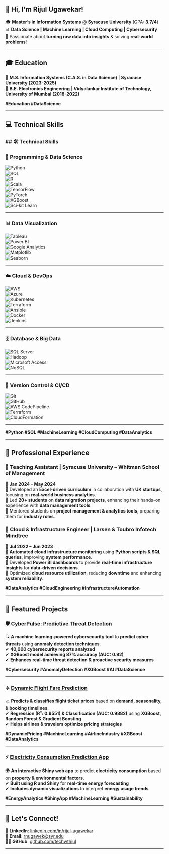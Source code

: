 ## **👋 Hi, I'm Rijul Ugawekar!**  
🎓 **Master’s in Information Systems** @ **Syracuse University** (GPA: **3.7/4**)  
📊 **Data Science | Machine Learning | Cloud Computing | Cybersecurity**  
📌 Passionate about **turning raw data into insights** & solving **real-world problems**!  

---

## **🎓 Education**  
📍 **M.S. Information Systems (C.A.S. in Data Science)** | **Syracuse University (2023-2025)**  
📍 **B.E. Electronics Engineering** | **Vidyalankar Institute of Technology, University of Mumbai (2018-2022)**  

**#Education #DataScience**  

---

## **💻 Technical Skills**  

### ## **🛠️ Technical Skills**  

### **🚀 Programming & Data Science**  
![Python](https://img.shields.io/badge/Python-3776AB?style=for-the-badge&logo=python&logoColor=white)  
![SQL](https://img.shields.io/badge/SQL-4479A1?style=for-the-badge&logo=postgresql&logoColor=white)  
![R](https://img.shields.io/badge/R-276DC3?style=for-the-badge&logo=r&logoColor=white)  
![Scala](https://img.shields.io/badge/Scala-DC322F?style=for-the-badge&logo=scala&logoColor=white)  
![TensorFlow](https://img.shields.io/badge/TensorFlow-FF6F00?style=for-the-badge&logo=tensorflow&logoColor=white)  
![PyTorch](https://img.shields.io/badge/PyTorch-EE4C2C?style=for-the-badge&logo=pytorch&logoColor=white)  
![XGBoost](https://img.shields.io/badge/XGBoost-FF8000?style=for-the-badge&logo=xgboost&logoColor=white)  
![Sci-kit Learn](https://img.shields.io/badge/scikit--learn-F7931E?style=for-the-badge&logo=scikitlearn&logoColor=white)  

---

### **📊 Data Visualization**  
![Tableau](https://img.shields.io/badge/Tableau-E97627?style=for-the-badge&logo=tableau&logoColor=white)  
![Power BI](https://img.shields.io/badge/Power%20BI-F2C811?style=for-the-badge&logo=powerbi&logoColor=white)  
![Google Analytics](https://img.shields.io/badge/Google%20Analytics-E37400?style=for-the-badge&logo=google-analytics&logoColor=white)  
![Matplotlib](https://img.shields.io/badge/Matplotlib-11557C?style=for-the-badge&logo=matplotlib&logoColor=white)  
![Seaborn](https://img.shields.io/badge/Seaborn-0078D7?style=for-the-badge&logo=python&logoColor=white)  

---

### **☁️ Cloud & DevOps**  
![AWS](https://img.shields.io/badge/AWS-232F3E?style=for-the-badge&logo=amazon-aws&logoColor=white)  
![Azure](https://img.shields.io/badge/Azure-0078D4?style=for-the-badge&logo=microsoft-azure&logoColor=white)  
![Kubernetes](https://img.shields.io/badge/Kubernetes-326CE5?style=for-the-badge&logo=kubernetes&logoColor=white)  
![Terraform](https://img.shields.io/badge/Terraform-7B42BC?style=for-the-badge&logo=terraform&logoColor=white)  
![Ansible](https://img.shields.io/badge/Ansible-EE0000?style=for-the-badge&logo=ansible&logoColor=white)  
![Docker](https://img.shields.io/badge/Docker-2496ED?style=for-the-badge&logo=docker&logoColor=white)  
![Jenkins](https://img.shields.io/badge/Jenkins-D24939?style=for-the-badge&logo=jenkins&logoColor=white)  

---

### **🗄️ Database & Big Data**  
![SQL Server](https://img.shields.io/badge/SQL%20Server-CC2927?style=for-the-badge&logo=microsoft-sql-server&logoColor=white)  
![Hadoop](https://img.shields.io/badge/Hadoop-66CCFF?style=for-the-badge&logo=apache-hadoop&logoColor=white)  
![Microsoft Access](https://img.shields.io/badge/Microsoft%20Access-A4373A?style=for-the-badge&logo=microsoft-access&logoColor=white)  
![NoSQL](https://img.shields.io/badge/NoSQL-FF9900?style=for-the-badge&logo=mongodb&logoColor=white)  

---

### **🔗 Version Control & CI/CD**  
![Git](https://img.shields.io/badge/Git-F05032?style=for-the-badge&logo=git&logoColor=white)  
![GitHub](https://img.shields.io/badge/GitHub-181717?style=for-the-badge&logo=github&logoColor=white)  
![AWS CodePipeline](https://img.shields.io/badge/AWS%20CodePipeline-FF9900?style=for-the-badge&logo=amazon-aws&logoColor=white)  
![Terraform](https://img.shields.io/badge/Terraform-7B42BC?style=for-the-badge&logo=terraform&logoColor=white)  
![CloudFormation](https://img.shields.io/badge/AWS%20CloudFormation-FF4F8B?style=for-the-badge&logo=amazon-aws&logoColor=white)  

---

**#Python #SQL #MachineLearning #CloudComputing #DataAnalytics**  


---

## **💼 Professional Experience**  

### **🔹 Teaching Assistant | Syracuse University – Whitman School of Management**  
📅 **Jan 2024 – May 2024**  
📌 Developed an **Excel-driven curriculum** in collaboration with **UK startups**, focusing on **real-world business analytics**.  
📌 Led **20+ students** on **data migration projects**, enhancing their hands-on experience with **data management tools**.  
📌 Mentored students on **project management & analytics tools**, preparing them for **industry roles**.  

### **🔹 Cloud & Infrastructure Engineer | Larsen & Toubro Infotech Mindtree**  
📅 **Jul 2022 – Jun 2023**  
📌 **Automated cloud infrastructure monitoring** using **Python scripts & SQL queries**, improving **system performance**.  
📌 Developed **Power BI dashboards** to provide **real-time infrastructure insights** for **data-driven decisions**.  
📌 Optimized **cloud resource utilization**, reducing **downtime** and enhancing **system reliability**.  

**#DataAnalytics #CloudEngineering #InfrastructureAutomation**  

---

## **🚀 Featured Projects**  

### **🛡️ [CyberPulse: Predictive Threat Detection](https://github.com/techwthjul/ML-CyberPulse-ThreatDetection)**  
🔍 **A machine learning-powered cybersecurity tool** to **predict cyber threats** using **anomaly detection techniques**.  
✔ **40,000 cybersecurity reports analyzed**  
✔ **XGBoost model achieving 87% accuracy (AUC: 0.92)**  
✔ **Enhances real-time threat detection & proactive security measures**  

**#Cybersecurity #AnomalyDetection #XGBoost #AI #DataScience**  

---

### **✈️ [Dynamic Flight Fare Prediction](https://github.com/techwthjul/Dynamic_Pricing_ML-Project)**  
📈 **Predicts & classifies flight ticket prices** based on **demand, seasonality, & booking timelines**.  
✔ **Regression (R²: 0.9551) & Classification (AUC: 0.9882)** using **XGBoost, Random Forest & Gradient Boosting**  
✔ **Helps airlines & travelers optimize pricing strategies**  

**#DynamicPricing #MachineLearning #AirlineIndustry #XGBoost #DataAnalytics**  

---

### **⚡ [Electricity Consumption Prediction App](https://github.com/techwthjul/Electricity-Consumption-Prediction-App-Using-Shiny-and-R-Programming-)**  
🌍 **An interactive Shiny web app** to predict **electricity consumption** based on **property & environmental factors**.  
✔ **Built using R and Shiny** for **real-time energy forecasting**  
✔ **Includes dynamic visualizations** to interpret **energy usage trends**  

**#EnergyAnalytics #ShinyApp #MachineLearning #Sustainability**  

---

## **📱 Let's Connect!**  

🔗 **LinkedIn**: [linkedin.com/in/rijul-ugawekar](https://www.linkedin.com/in/rijul-ugawekar/)  
📧 **Email**: [rnugawek@syr.edu](mailto:rnugawek@syr.edu)  
👨‍💻 **GitHub**: [github.com/techwthjul](https://github.com/techwthjul)  

---

